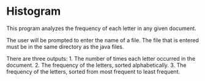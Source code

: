 Histogram
=========

This program analyzes the frequency of each letter in any given document.

The user will be prompted to enter the name of a file. The file that is entered must be in the same directory as the java files.

There are three outputs:
	1. The number of times each letter occurred in the document.
	2. The frequency of the letters, sorted alphabetically.
	3. The frequency of the letters, sorted from most frequent to least frequent.
